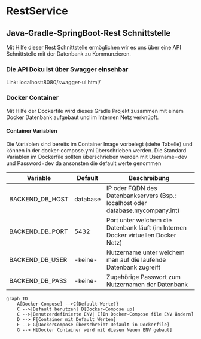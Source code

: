 # RestService
## Java-Gradle-SpringBoot-Rest Schnittstelle

Mit Hilfe dieser Rest Schnittstelle ermöglichen wir es uns über eine API Schnittstelle
mit der Datenbank zu Kommunzieren.

### Die API Doku ist über Swagger einsehbar 
Link: localhost:8080/swagger-ui.html/

### Docker Container
Mit Hilfe der Dockerfile wird dieses Gradle Projekt zusammen mit einem Docker Datenbank aufgebaut und im Internen Netz verknüpft.

#### Container Variablen

Die Variablen sind bereits im Container Image vorbelegt (siehe Tabelle) und können in der docker-compose.yml überschrieben werden. Die Standard Variablen im Dockerfile sollten überschrieben werden mit Username=dev und Password=dev da ansonsten die default werte genommen

| Variable        | Default  | Beschreibung                                                                       |
| --------------- | -------- | ---------------------------------------------------------------------------------- |
| BACKEND_DB_HOST | database | IP oder FQDN des Datenbankservers (Bsp.: localhost oder database.mycompany.int)    |
| BACKEND_DB_PORT | 5432     | Port unter welchem die Datenbank läuft (im Internen Docker virtuellen Docker Netz) |
| BACKEND_DB_USER | -keine-  | Nutzername unter welchem man auf die laufende Datenbank zugreift                   |
| BACKEND_DB_PASS | -keine-  | Zugehörige Passwort zum Nutzernamen der Datenbank                                  |


```mermaid
graph TD
    A[Docker-Compose] -->C{Default-Werte?}
    C -->|Default benutzen| D[Docker-Compose up]
    C -->|Benutzerdefinierte ENV| E[In Docker-Compose file ENV ändern]
    D --> F[Container mit Default Werten]
    E --> G[DockerCompose überschreibt Default in Dockerfile]
    G --> H[Docker Container wird mit diesen Neuen ENV gebaut]
```